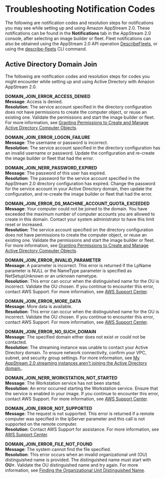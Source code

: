 # Troubleshooting Notification Codes<a name="troubleshooting-notification-codes"></a>

The following are notification codes and resolution steps for notifications you may see while setting up and using Amazon AppStream 2\.0\. These notifications can be found in the **Notifications** tab in the AppStream 2\.0 console, after selecting an image builder or fleet\. Fleet notifications can also be obtained using the AppStream 2\.0 API operation [DescribeFleets](http://docs.aws.amazon.com/appstream2/latest/APIReference/API_DescribeFleets.html), or using the [describe\-fleets](http://docs.aws.amazon.com/cli/latest/reference/appstream/describe-fleets.html) CLI command\.

## Active Directory Domain Join<a name="troubleshooting-notification-codes-ad"></a>

The following are notification codes and resolution steps for codes you might encounter while setting up and using Active Directory with Amazon AppStream 2\.0\. 

**DOMAIN\_JOIN\_ERROR\_ACCESS\_DENIED**  
**Message**: Access is denied\.  
**Resolution**: The service account specified in the directory configuration does not have permissions to create the computer object, or reuse an existing one\. Validate the permissions and start the image builder or fleet\. For more information, see [Granting Permissions to Create and Manage Active Directory Computer Objects](active-directory-admin.md#active-directory-permissions)\.

**DOMAIN\_JOIN\_ERROR\_LOGON\_FAILURE**  
**Message**: The username or password is incorrect\.  
**Resolution**: The service account specified in the directory configuration has an invalid username or password\. Update the configuration and re\-create the image builder or fleet that had the error\.

**DOMAIN\_JOIN\_NERR\_PASSWORD\_EXPIRED**  
**Message**: The password of this user has expired\.  
**Resolution**: The password for the service account specified in the AppStream 2\.0 directory configuration has expired\. Change the password for the service account in your Active Directory domain, then update the configuration, and re\-create the image builder or fleet that had the error\.

**DOMAIN\_JOIN\_ERROR\_DS\_MACHINE\_ACCOUNT\_QUOTA\_EXCEEDED**  
**Message**: Your computer could not be joined to the domain\. You have exceeded the maximum number of computer accounts you are allowed to create in this domain\. Contact your system administrator to have this limit reset or increased\.  
**Resolution**: The service account specified on the directory configuration does not have permissions to create the computer object, or reuse an existing one\. Validate the permissions and start the image builder or fleet\. For more information, see [Granting Permissions to Create and Manage Active Directory Computer Objects](active-directory-admin.md#active-directory-permissions)\.

**DOMAIN\_JOIN\_ERROR\_INVALID\_PARAMETER**  
**Message**: A parameter is incorrect\. This error is returned if the LpName parameter is NULL or the NameType parameter is specified as NetSetupUnknown or an unknown nametype\.  
**Resolution**: This error can occur when the distinguished name for the OU is incorrect\. Validate the OU chosen\. If you continue to encounter this error, contact AWS Support\. For more information, see [AWS Support Center](https://console.aws.amazon.com/support/home#/)\.

**DOMAIN\_JOIN\_ERROR\_MORE\_DATA**  
**Message**: More data is available\.  
**Resolution**: This error can occur when the distinguished name for the OU is incorrect\. Validate the OU chosen\. If you continue to encounter this error, contact AWS Support\. For more information, see [AWS Support Center](https://console.aws.amazon.com/support/home#/)\.

**DOMAIN\_JOIN\_ERROR\_NO\_SUCH\_DOMAIN**  
**Message**: The specified domain either does not exist or could not be contacted\.  
**Resolution**: The streaming instance was unable to contact your Active Directory domain\. To ensure network connectivity, confirm your VPC, subnet, and security group settings\. For more information, see [My AppStream 2\.0 streaming instances aren't joining the Active Directory domain\.](troubleshooting-active-directory.md#troubleshooting-active-directory-5)\.

**DOMAIN\_JOIN\_NERR\_WORKSTATION\_NOT\_STARTED**  
**Message**: The Workstation service has not been started\.  
**Resolution**: An error occurred starting the Workstation service\. Ensure that the service is enabled in your image\. If you continue to encounter this error, contact AWS Support\. For more information, see [AWS Support Center](https://console.aws.amazon.com/support/home#/)\.

**DOMAIN\_JOIN\_ERROR\_NOT\_SUPPORTED**  
**Message**: The request is not supported\. This error is returned if a remote computer was specified in the lpServer parameter and this call is not supported on the remote computer\.  
**Resolution**: Contact AWS Support for assistance\. For more information, see [AWS Support Center](https://console.aws.amazon.com/support/home#/)\.

**DOMAIN\_JOIN\_ERROR\_FILE\_NOT\_FOUND**  
**Message**: The system cannot find the file specified\.  
**Resolution**: This error occurs when an invalid organizational unit \(OU\) distinguished name is provided\. The distinguished name must start with **OU=**\. Validate the OU distinguished name and try again\. For more information, see [Finding the Organizational Unit Distinguished Name](active-directory-admin.md#active-directory-oudn)\.